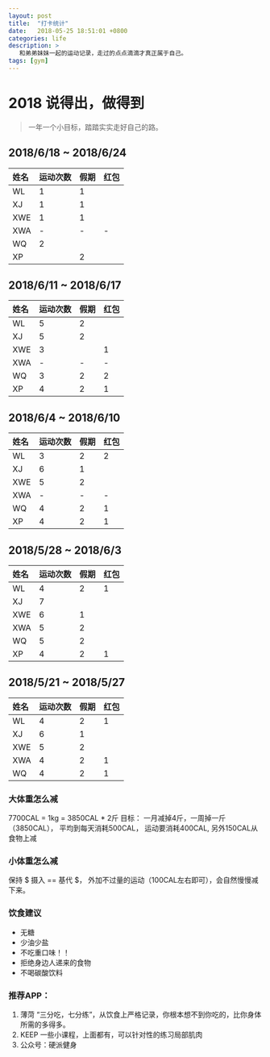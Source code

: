 ```yaml
---
layout: post
title:  "打卡统计"
date:   2018-05-25 18:51:01 +0800
categories: life
description: >
   和弟弟妹妹一起的运动记录，走过的点点滴滴才真正属于自己。
tags: [gym]
---
```


# 2018 说得出，做得到
> 一年一个小目标，踏踏实实走好自己的路。

## 2018/6/18  ~  2018/6/24


| 姓名 | 运动次数   | 假期 | 红包|
|:----|:----------|:------| --- |
| WL  | 1 | 1 | |
| XJ  | 1 | 1 |  |
| XWE | 1 | 1 |  |
| XWA | - | - | - |
| WQ  | 2 |  |  |
| XP  |  | 2 |  |

## 2018/6/11  ~  2018/6/17


| 姓名 | 运动次数   | 假期 | 红包|
|:----|:----------|:------| --- |
| WL  | 5 | 2 | |
| XJ  | 5 | 2 |  |
| XWE | 3 |  | 1 |
| XWA | - | - | - |
| WQ  | 3 | 2 | 2 |
| XP  | 4 | 2 | 1 |


## 2018/6/4  ~  2018/6/10


| 姓名 | 运动次数   | 假期 | 红包|
|:----|:----------|:------| --- |
| WL  | 3 | 2 | 2|
| XJ  | 6 | 1 |  |
| XWE | 5 | 2 |  |
| XWA | - | - | - |
| WQ  | 4 | 2 | 1 |
| XP  | 4 | 2 | 1 |


## 2018/5/28  ~  2018/6/3


| 姓名 | 运动次数   | 假期 | 红包|
|:----|:----------|:------| --- |
| WL  | 4 | 2 | 1 |
| XJ  | 7 |  |  |
| XWE | 6 | 1 |  |
| XWA | 5 | 2 |  |
| WQ  | 5 | 2 |  |
| XP  | 4 | 2 | 1 |

## 2018/5/21  ~  2018/5/27


| 姓名 | 运动次数    | 假期  | 红包|
|:----|:----------|:------| --- |
| WL  | 4 | 2 | 1 |
| XJ  | 6 | 1 |   |
| XWE | 5 | 2 |   |
| XWA | 4 | 2 | 1 |
| WQ  | 4 | 2 | 1 |


### 大体重怎么减
7700CAL = 1kg = 3850CAL * 2斤
目标： 一月减掉4斤，一周掉一斤（3850CAL），
平均到每天消耗500CAL， 运动要消耗400CAL,  另外150CAL从食物上减

### 小体重怎么减
保持  $ 摄入 ==  基代 $， 外加不过量的运动（100CAL左右即可），会自然慢慢减下来。

### 饮食建议
 - 无糖
 - 少油少盐
 - 不吃重口味！！
 - 拒绝身边人递来的食物
 - 不喝碳酸饮料

### 推荐APP：
1. 薄菏
   “三分吃，七分练”，从饮食上严格记录，你根本想不到你吃的，比你身体所需的多得多。
2. KEEP
   一些小课程，上面都有，可以针对性的练习局部肌肉
3. 公众号：硬派健身
